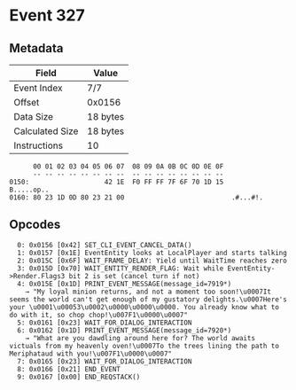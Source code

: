 # Event 327

## Metadata

| Field           | Value    |
|-----------------|----------|
| Event Index     | 7/7      |
| Offset          | 0x0156   |
| Data Size       | 18 bytes |
| Calculated Size | 18 bytes |
| Instructions    | 10       |

```
      00 01 02 03 04 05 06 07  08 09 0A 0B 0C 0D 0E 0F
      -- -- -- -- -- -- -- --  -- -- -- -- -- -- -- --
0150:                   42 1E  F0 FF FF 7F 6F 70 1D 15        B.....op..
0160: 80 23 1D 0D 80 23 21 00                           .#...#!.        
```

## Opcodes

```
  0: 0x0156 [0x42] SET_CLI_EVENT_CANCEL_DATA()
  1: 0x0157 [0x1E] EventEntity looks at LocalPlayer and starts talking
  2: 0x015C [0x6F] WAIT_FRAME_DELAY: Yield until WaitTime reaches zero
  3: 0x015D [0x70] WAIT_ENTITY_RENDER_FLAG: Wait while EventEntity->Render.Flags3 bit 2 is set (cancel turn if not)
  4: 0x015E [0x1D] PRINT_EVENT_MESSAGE(message_id=7919*)
    → "My loyal minion returns, and not a moment too soon!\u0007It seems the world can't get enough of my gustatory delights.\u0007Here's your \u0001\u00053\u0002\u0000\u0000\u0000. You already know what to do with it, so chop chop!\u007F1\u0000\u0007"
  5: 0x0161 [0x23] WAIT_FOR_DIALOG_INTERACTION
  6: 0x0162 [0x1D] PRINT_EVENT_MESSAGE(message_id=7920*)
    → "What are you dawdling around here for? The world awaits victuals from my heavenly oven!\u0007To the trees lining the path to Meriphataud with you!\u007F1\u0000\u0007"
  7: 0x0165 [0x23] WAIT_FOR_DIALOG_INTERACTION
  8: 0x0166 [0x21] END_EVENT
  9: 0x0167 [0x00] END_REQSTACK()
```
